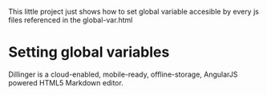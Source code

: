 This little project just shows how to set global variable accesible by every js files referenced in the global-var.html

# Setting global variables

Dillinger is a cloud-enabled, mobile-ready, offline-storage, AngularJS powered HTML5 Markdown editor.